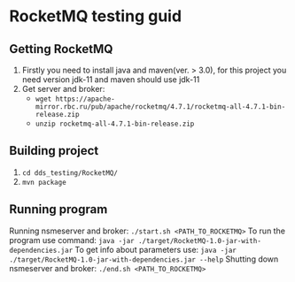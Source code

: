 # RocketMQ testing guid

## Getting RocketMQ

1. Firstly you need to install java and maven(ver. > 3.0), for this project you need version jdk-11 and maven should use jdk-11
2. Get server and broker:
    * ```wget https://apache-mirror.rbc.ru/pub/apache/rocketmq/4.7.1/rocketmq-all-4.7.1-bin-release.zip```
    * ```unzip rocketmq-all-4.7.1-bin-release.zip```
    
## Building project

1. ```cd dds_testing/RocketMQ/```
2. ```mvn package```

## Running program
Running nsmeserver and broker: ```./start.sh <PATH_TO_ROCKETMQ>```
To run the program use command: ```java -jar ./target/RocketMQ-1.0-jar-with-dependencies.jar```
To get info about parameters use: ```java -jar ./target/RocketMQ-1.0-jar-with-dependencies.jar --help```
Shutting down nsmeserver and broker: ```./end.sh <PATH_TO_ROCKETMQ>```



